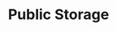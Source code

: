 ---
title: "Public Storage"
url: /chesapeake/public-storage-professional-place/
shop: storage rental
---